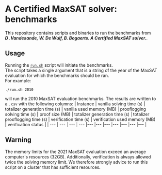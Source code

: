 # A Certified MaxSAT solver: benchmarks

This repository contains scripts and binaries to run the benchmarks from  
**_D .Vandesande, W. De Wulf, B. Bogaerts. A Certified MaxSAT solver._**.

## Usage

Running the [`run.sh`](run.sh) script will initiate the benchmarks.  
The script takes a single argument that is a string of the year of the MaxSAT evaluation for which the benchmarks should be ran.  
For example:

```console
./run.sh 2010
```

will run the 2010 MaxSAT evaluation benchmarks.
The results are written to a `.csv` with the following columns:
| Instance | vanilla solving time (s) | totalizer generation time (s) | vanilla used memory (MB) | prooflogging solving time (s) | proof size (MB) | totalizer generation time (s) | totalizer prooflogging time (s) | verification time (s) | verification used memory (MB) | verification status |
| --- | --- | --- | --- |--- |--- |--- |--- |--- |--- |--- |

## Warning

The memory limits for the 2021 MaxSAT evaluation exceed an average computer's resources (32GB).
Additionally, verification is always allowed twice the solving memory limit.
We therefore strongly advice to run this script on a cluster that has sufficient resources.
